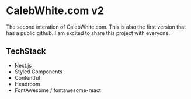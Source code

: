 # CalebWhite.com v2

The second interation of CalebWhite.com. This is also the first version that has a public github. I am excited to share this project with everyone.

## TechStack

-   Next.js
-   Styled Components
-   Contentful
-   Headroom
-   FontAwesome / fontawesome-react
